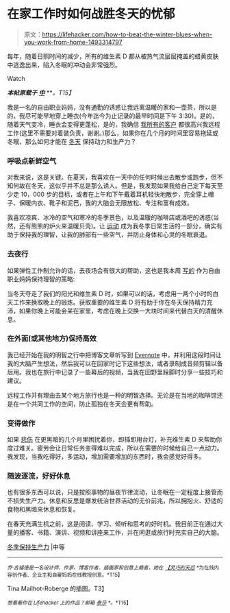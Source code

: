 # 在家工作时如何战胜冬天的忧郁

> 原文：<https://lifehacker.com/how-to-beat-the-winter-blues-when-you-work-from-home-1493314797>

每年，随着日照时间的减少，所有的维生素 D 都从被热气流层层掩盖的蜡黄皮肤中逃逸出来，陷入冬眠的冲动会非常强烈。

Watch

***本帖原载于*** [***中***](https://medium.com/life-hacks/f58cd745f3e5) ***。*T15】**

我是一名的自由职业妈妈，没有通勤的诱惑让我远离温暖的家和一壶茶，所以是的，我尽可能早地穿上睡衣(今年迄今为止记录的最早时间是下午 3:30)。是的，随着天气变冷，睡衣会变得更蓬松，是的，我确信 [我所有的客户](http://dexterousdiva.co.uk/coaching-consulting-services/) 都很高兴我远程工作(这里不需要对着装负责，谢谢。)那么，如果你在几个月的时间里容易拖延或冬眠，那么如何才能在 [冬天](https://lifehacker.com/how-to-deal-with-the-winter-blues-using-light-and-dark-5987531) 保持动力和生产力？

### 呼吸点新鲜空气

对我来说，这是关键。在夏天，我喜欢在一天中的任何时候出去散步或跑步，但不知何故在冬天，这似乎并不总是那么诱人。但是，我发现如果我给自己定下每天至少走 10，000 步的目标，或者在上午和下午戴着耳机轻快地散步，完全穿上帽子、保暖内衣、靴子和泥巴，我的大脑会无限放松、专注和富有成效。

我喜欢凉爽、冰冷的空气和寒冷的冬季景色，以及温暖的咖啡店或酒吧的诱惑(当然，还有熊熊的炉火来温暖贝壳)。让 [运动](https://lifehacker.com/how-to-winterize-your-body-to-stay-fit-and-healthy-in-t-5682071) 成为我冬季日常生活的一部分，确实有助于保持我的理智，让我的肺部有一些空气，并防止身体和心灵的冬眠衰退。

### 去夜行

如果弹性工作制允许的话，去夜场会有很大的帮助，这也是我本周 [写的](http://www.talentedladiesclub.com/all-help/how-to-stay-human-when-youre-a-freelance-mum/) 作为自由职业妈妈保持理智的策略:

当冬天夺走了我们的阳光和维生素 D 时，如果可以的话，考虑用一两个小时的白天工作来换取晚上的锻炼。获取重要的维生素 D 将有助于你在冬天保持精力充沛，如果你晚上可能会呆在家里，考虑在晚上交换一大块时间来代替白天的清醒休息。

### 在外面(或其他地方)保持高效

我已经开始在我的明智之行中把博客文章听写到 [Evernote](http://dexterousdiva.co.uk/2013/12/04/discussion-how-i-use-evernote/) 中，并利用这段时间让我的大脑产生想法，然后我可以在回家时记下这些想法，或者录制成音频剪辑以备后用。我也在旅行中记录了一些幕后的视频，当我在田野里跺脚时分享一些技巧和建议。

远程工作并有理由去某个地方旅行也是一种的明智选择。无论是在当地的咖啡馆还是在一个共同工作的空间，防止孤独在冬天会更有帮助。

### 变得做作

如果 [悲伤](http://en.wikipedia.org/wiki/Seasonal_affective_disorder) 在更黑暗的几个月里困扰着你，即插即用台灯，补充维生素 D 来帮助你度过难关。疲劳会让日常任务变得难以完成，所以在需要的时候给自己一点动力。我发现，当我吃得好，多运动，增加需要增加的东西时，我会感觉好得多。

### 随波逐流，好好休息

也有很多东西可以说，只是按照事物的昼夜节律流动，让冬眠在一定程度上接管而不损失生产力。休息和反思是爆发统治世界活动的无价前兆，所以拥抱火、舒适的食物和黑暗来休息和恢复。

在春天充满生机之前，这是阅读、学习、倾听和思考的好时机。我目前正在通过大量的播客、书籍、演讲、视频和讲座来工作，并在闲逛或旅行时充实自己的大脑。

[冬季保持生产力](https://medium.com/life-hacks/f58cd745f3e5) |中等

* * *

<small>*乔·吉福德是一名设计师、作家、博客作者、插画家和创意上瘾者，她在*</small> [<small>*【灵巧的天后*</small>](http://dexterousdiva.co.uk/) <small>*为在线内容创作者、企业主和自雇妈妈在线教授创意。*T15】</small>

Tina Mailhot-Roberge 的插图。T3】

<small>*想看看你在 Lifehacker 上的作品？邮箱*</small> [<small>*泰莎*</small>](https://mail.google.com/mail/?view=cm&fs=1&tf=1&to=tessa@lifehacker.com) <small>*。*T15】</small>